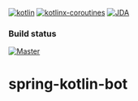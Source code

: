[1]: https://github.com/dv8fromtheworld/jda
[2]: https://github.com/kotlin/kotlinx.coroutines
[3]: https://github.com/networkguild/spring-kotlin-bot/actions/workflows/master.yaml

[![kotlin](https://img.shields.io/badge/kotlin-1.6.10-blue.svg?logo=kotlin)](http://kotlinlang.org)
[![kotlinx-coroutines](https://img.shields.io/badge/kotlinx.coroutines-1.6.0-blue.svg?logo=kotlin)][2]
[![JDA](https://img.shields.io/badge/JDA-5.0.0--alpha.2-blue.svg)][1]
### Build status
[![Master](https://github.com/networkguild/spring-kotlin-bot/actions/workflows/master.yaml/badge.svg?branch=master)][3]


# spring-kotlin-bot

